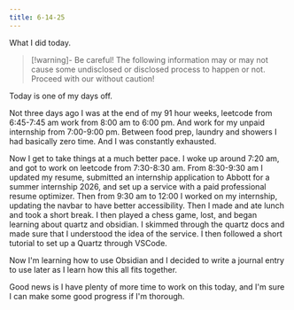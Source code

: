 ```yaml
---
title: 6-14-25
---
```


What I did today.

>[!warning]- Be careful!
>The following information may or may not cause some undisclosed or disclosed process to happen or not. Proceed with our without caution!

Today is one of my days off.

Not three days ago I was at the end of my 91 hour weeks, leetcode from 6:45-7:45 am work from 8:00 am to 6:00 pm. And work for my unpaid internship from 7:00-9:00 pm. Between food prep, laundry and showers I had basically zero time. And I was constantly exhausted.

Now I get to take things at a much better pace. I woke up around 7:20 am, and got to work on leetcode from 7:30-8:30 am. From 8:30-9:30 am I updated my resume, submitted an internship application to Abbott for a summer internship 2026, and set up a service with a paid professional resume optimizer. Then from 9:30 am to 12:00 I worked on my internship, updating the navbar to have better accessibility.
Then I made and ate lunch and took a short break. I then played a chess game, lost, and began learning about quartz and obsidian. I skimmed through the quartz docs and made sure that I understood the idea of the service. I then followed a short tutorial to set up a Quartz through VSCode.

Now I'm learning how to use Obsidian and I decided to write a journal entry to use later as I learn how this all fits together.

Good news is I have plenty of more time to work on this today, and I'm sure I can make some good progress if I'm thorough. 